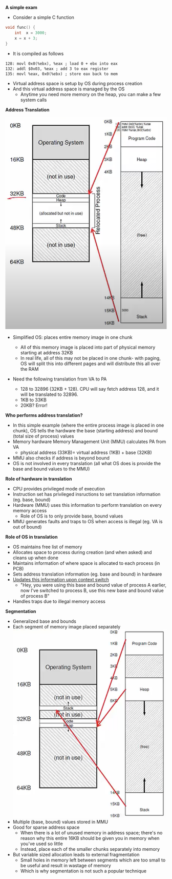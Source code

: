 **A simple exam**

- Consider a simple C function
```c
void func() {
    int  x = 3000;
    x = x + 3;
}
```
- It is compiled as follows
```
128: movl 0x0(%ebx), %eax ; load 0 + ebx into eax
132: addl $0x03, %eax ; add 3 to eax register
135: movl %eax, 0x0(%ebx) ; store eax back to mem
```
- Virtual address space is setup by OS during process creation 
- And this virtual address space is managed by the OS
    * Anytime you need more memory on the heap, you can make a few system calls

**Address Translation**

![](assets/address-translation.png)

- Simplified OS: places entire memory image in one chunk
    * All of this memory image is placed into part of physical memory starting at address 32KB
    * In real life, all of this may not be placed in one chunk- with paging, OS will split this into different pages and will distribute this all over the RAM

- Need the following translation from VA to PA
    * 128 to 32896 (32KB + 128). CPU will say fetch address 128, and it will be translated to 32896. 
    * 1KB to 33KB
    * 20KB? Error!

**Who performs address translation?**
- In this simple example (where the entire process image is placed in one chunk), OS tells the hardware the base (starting address) and bound (total size of process) values
- Memory hardware Memory Management Unit (MMU) calculates PA from VA
    * physical address (33KB)= virtual address (1KB) + base (32KB)
- MMU also checks if address is beyond bound
- OS is not involved in every translation (all what OS does is provide the base and bound values to the MMU)

**Role of hardware in translation**
- CPU provides privileged mode of execution
- Instruction set has privileged insructions to set translation information (eg. base, bound)
- Hardware (MMU) uses this information to perform translation on every memory access
    * Role of OS is to only provide base, bound values
- MMU generates faults and traps to OS when access is illegal (eg. VA is out of bound)

**Role of OS in translation**
- OS maintains free list of memory
- Allocates space to process during creation (and when asked) and cleans up when done
- Maintains information of where space is allocated to each process (in PCB)
- Sets address translation information (eg. base and bound) in hardware
- <u>Updates this information upon context switch</u>
    * "Hey, you were using this base and bound value of process A earlier, now I've switched to process B, use this new base and bound value of process B"
- Handles traps due to illegal memory access


**Segmentation**
- Generalized base and bounds
- Each segment of memory image placed separately
![](assets/segmentation.png)
- Multiple (base, bound) values stored in MMU
- Good for sparse address space
    * When there is a lot of unused memory in address space; there's no reason why this entire 16KB should be given you in memory when you've used so little
    * Instead, place each of the smaller chunks separately into memory
- But variable sized allocation leads to external fragmentation
    * Small holes in memory left between segments which are too small to be useful and result in wastage of memory
    * Which is why segmentation is not such a popular technique